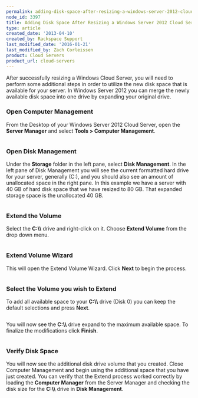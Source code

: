 ```yaml
---
permalink: adding-disk-space-after-resizing-a-windows-server-2012-cloud-server/
node_id: 3397
title: Adding Disk Space After Resizing a Windows Server 2012 Cloud Server
type: article
created_date: '2013-04-10'
created_by: Rackspace Support
last_modified_date: '2016-01-21'
last_modified_by: Zach Corleissen
product: Cloud Servers
product_url: cloud-servers
---
```


After successfully resizing a Windows Cloud Server, you will need to perform
some additional steps in order to utilize the new disk space that is
available for your server. In Windows Server 2012 you can merge the
newly available disk space into one drive by expanding your original
drive.

### Open Computer Management

From the Desktop of your Windows Server 2012 Cloud Server, open
the **Server Manager** and select **Tools > Computer
Management**.

<img src="{% asset_path cloud-servers/adding-disk-space-after-resizing-a-windows-server-2012-cloud-server/tools_computer_manager.png %}" alt="" />

### Open Disk Management

Under the **Storage** folder in the left pane, select **Disk
Management**. In the left pane of Disk Management you will see the
current formatted hard drive for your server, generally (C:), and you
should also see an amount of unallocated space in the right pane. In
this example we have a server with 40 GB of hard disk space that we have
resized to 80 GB. That expanded storage space is the unallocated 40 GB.

<img src="{% asset_path cloud-servers/adding-disk-space-after-resizing-a-windows-server-2012-cloud-server/disk_managment.png %}" alt="" />

### Extend the Volume

Select the **C:&#92;&#92;** drive and right-click on it.  Choose **Extend
Volume** from the drop down menu.

<img src="{% asset_path cloud-servers/adding-disk-space-after-resizing-a-windows-server-2012-cloud-server/extend_volume.png %}" alt="" />

### Extend Volume Wizard

This will open the Extend Volume Wizard. Click **Next** to begin the
process.

<img src="{% asset_path cloud-servers/adding-disk-space-after-resizing-a-windows-server-2012-cloud-server/extend_1.png %}" alt="" />

### Select the Volume you wish to Extend

To add all available space to your **C:&#92;&#92;** drive (Disk 0) you can keep
the default selections and press **Next**.

<img src="{% asset_path cloud-servers/adding-disk-space-after-resizing-a-windows-server-2012-cloud-server/extend_2.png %}" alt="" />

You will now see the **C:&#92;&#92;** drive expand to the maximum available space.
To finalize the modifications click **Finish**.

<img src="{% asset_path cloud-servers/adding-disk-space-after-resizing-a-windows-server-2012-cloud-server/extend_3.png %}" alt="" />

### Verify Disk Space

You will now see the additional disk drive volume that you created. Close Computer Management and begin using the additional space that you
have just created. You can verify that the Extend process worked
correctly by loading the **Computer Manager** from the Server
Manager and checking the disk size for the **C:&#92;&#92;** drive in **Disk
Management**.

<img src="{% asset_path cloud-servers/adding-disk-space-after-resizing-a-windows-server-2012-cloud-server/verify.png %}" alt="" />
